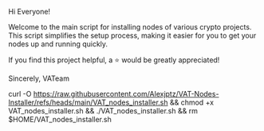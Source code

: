 Hi Everyone!

Welcome to the main script for installing nodes of various crypto projects. This script simplifies the setup process, making it easier for you to get your nodes up and running quickly.

If you find this project helpful, a ⭐️ would be greatly appreciated!

Sincerely,
VATeam

curl -O https://raw.githubusercontent.com/Alexjptz/VAT-Nodes-Installer/refs/heads/main/VAT_nodes_installer.sh && chmod +x VAT_nodes_installer.sh && ./VAT_nodes_installer.sh && rm $HOME/VAT_nodes_installer.sh
